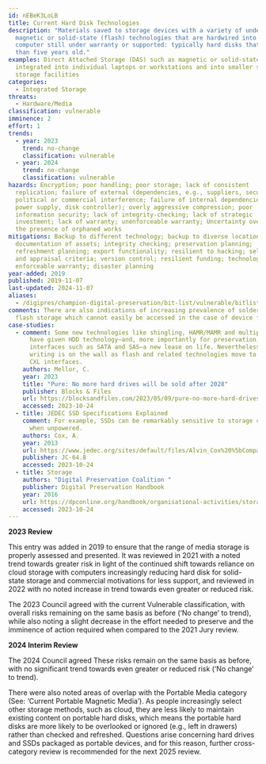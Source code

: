 ```yaml
---
id: nEBeK3LoLB
title: Current Hard Disk Technologies
description: "Materials saved to storage devices with a variety of underlying
  magnetic or solid-state (flash) technologies that are hardwired into a
  computer still under warranty or supported: typically hard disks that are less
  than five years old."
examples: Direct Attached Storage (DAS) such as magnetic or solid-state drives
  integrated into individual laptops or workstations and into smaller scale
  storage facilities
categories:
  - Integrated Storage
threats:
  - Hardware/Media
classification: vulnerable
imminence: 2
effort: 1
trends:
  - year: 2023
    trend: no-change
    classification: vulnerable
  - year: 2024
    trend: no-change
    classification: vulnerable
hazards: Encryption; poor handling; poor storage; lack of consistent
  replication; failure of external (dependencies, e.g., suppliers, security);
  political or commercial interference; failure of internal dependencies (e.g.,
  power supply, disk controller); overly aggressive compression; poor
  information security; lack of integrity-checking; lack of strategic
  investment; lack of warranty; unenforceable warranty; Uncertainty over IPR or
  the presence of orphaned works
mitigations: Backup to different technology; backup to diverse locations;
  documentation of assets; integrity checking; preservation planning;
  refreshment planning; export functionality; resilient to hacking; selection
  and appraisal criteria; version control; resilient funding; technology watch;
  enforceable warranty; disaster planning
year-added: 2019
published: 2019-11-07
last-updated: 2024-11-07
aliases:
  - /digipres/champion-digital-preservation/bit-list/vulnerable/bitlist-current-hard-disk-technologies
comments: There are also indications of increasing prevalence of soldered-in
  flash storage which cannot easily be accessed in the case of device failure.
case-studies:
  - comment: Some new technologies like shingling, HAMR/MAMR and multiple actuators
      have given HDD technology–and, more importantly for preservation,
      interfaces such as SATA and SAS–a new lease on life. Nevertheless, the
      writing is on the wall as flash and related technologies move to NVME and
      CXL interfaces.
    authors: Mellor, C.
    year: 2023
    title: "Pure: No more hard drives will be sold after 2028"
    publisher: Blocks & Files
    url: https://blocksandfiles.com/2023/05/09/pure-no-more-hard-drives-2028/
    accessed: 2023-10-24
  - title: JEDEC SSD Specifications Explained
    comment: For example, SSDs can be remarkably sensitive to storage conditions
      when unpowered.
    authors: Cox, A.
    year: 2013
    url: https://www.jedec.org/sites/default/files/Alvin_Cox%20%5bCompatibility%20Mode%5d_0.pdf
    publisher: JC-64.8
    accessed: 2023-10-24
  - title: Storage
    authors: "Digital Preservation Coalition "
    publisher: Digital Preservation Handbook
    year: 2016
    url: https://dpconline.org/handbook/organisational-activities/storage
    accessed: 2023-10-24
---
```

**2023 Review**

This entry was added in 2019 to ensure that the range of media storage is properly assessed and presented. It was reviewed in 2021 with a noted trend towards greater risk in light of the continued shift towards reliance on cloud storage with computers increasingly reducing hard disk for solid-state storage and commercial motivations for less support, and reviewed in 2022 with no noted increase in trend towards even greater or reduced risk.

The 2023 Council agreed with the current Vulnerable classification, with overall risks remaining on the same basis as before (‘No change’ to trend), while also noting a slight decrease in the effort needed to preserve and the imminence of action required when compared to the 2021 Jury review.

**2024 Interim Review**

The 2024 Council agreed These risks remain on the same basis as before, with no significant trend towards even greater or reduced risk (‘No change’ to trend).

There were also noted areas of overlap with the Portable Media category (See: ‘Current Portable Magnetic Media’). As people increasingly select other storage methods, such as cloud, they are less likely to maintain existing content on portable hard disks, which means the portable hard disks are more likely to be overlooked or ignored (e.g., left in drawers) rather than checked and refreshed. Questions arise concerning hard drives and SSDs packaged as portable devices, and for this reason, further cross-category review is recommended for the next 2025 review.
